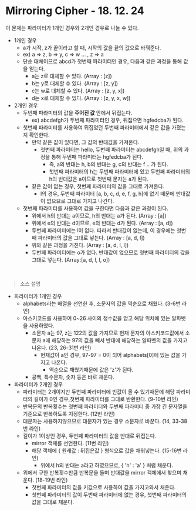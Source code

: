 # Mirroring Cipher - 18. 12. 24

이 문제는 파라미터가 1개인 경우와 2개인 경우로 나눌 수 있다.<br>
- 1개인 경우
  - a가 시작, z가 끝이라고 할 때, 시작의 값을 끝의 값으로 바꿔준다.
  - ex) a => z, b => y, c => w ... , z => a
  - 단순 대체이므로 abcd가 첫번째 파라미터인 경우, 다음과 같은 과정을 통해 값을 얻는다.
    - a는 z로 대체할 수 있다. (Array : [z])
    - b는 y로 대체할 수 있다. (Array : [z, y])
    - c는 w로 대체할 수 있다. (Array : [z, y, x])
    - d는 x로 대체할 수 있다. (Array : [z, y, x, w])
- 2개인 경우
  - 두번째 파라미터의 값을 __주어진 값__ 안에서 뒤집는다.
    - ex) abcdefgh가 두번째 파라미터인 경우, 뒤집으면 hgfedcba가 된다.
  - 첫번째 파라미터를 사용하여 뒤집었던 두번째 파라미터에서 같은 값을 가졌는지 확인한다.
    - 만약 같은 값이 있다면, 그 값의 반대값을 가져온다.
      - 첫번째 파라미터는 hello, 두번째 파라미터는 abcdefgh일 때, 위의 과정을 통해 두번째 파라미터는 hgfedcba가 된다.
        - 즉, a의 반대는 h, b의 반대는 g, c의 반대는 f .. 가 된다.
        - 첫번째 파라미터의 h는 두번째 파라미터에 있고 두번째 파라미터의 h의 반대값은 a이므로 첫번째 문자는 a가 된다.
    - 같은 값이 없는 경우, 첫번째 파라미터의 값을 그대로 가져온다.
      - l의 경우, 두번째 파라미터 [a, b, c, d, e, f, g, h]에 없기 때문에 반대값이 없으므로 그대로 가지고 나간다.
  - 첫번째 파라미터를 사용하여 값을 구한다면 다음과 같은 과정이 된다.
    - 위에서 h의 반대는 a이므로, h의 반대는 a가 된다. (Array : [a])
    - 위에서 e의 반대는 d이므로, e의 반대는 d가 된다. (Array : [a, d])
    - 두번째 파라미터에는 l이 없다. 따라서 반대값이 없는데, 이 경우에는 첫번째 파라미터의 값을 그대로 넣는다. (Array : [a, d, l])
    - 위와 같은 과정을 거친다. (Array : [a, d, l, l])
    - 두번째 파라미터에는 o가 없다. 반대값이 없으므로 첫번째 파라미터의 값을 그대로 넣는다. (Array:[a, d, l, l, o])

<br>

> 소스 설명
  - 파라미터가 1개인 경우
    - alphabets라는 배열을 선언한 후, 소문자의 값을 역순으로 채웠다. (3-6번 라인)
    - 아스키코드를 사용하여 0~26 사이의 정수값을 얻고 해당 위치에 있는 알파벳을 사용하였다.
      - 소문자 a는 97, z는 122의 값을 가지므로 현재 문자의 아스키코드값에서 소문자 a에 해당하는 97의 값을 빼서 반대에 해당하는 알파벳의 값을 가지고 나온다. (23, 26-31번 라인)
        - 현재값이 a인 경우, 97-97 = 0이 되어 alphabets[0]에 있는 값을 가지고 나온다.
          - 역순으로 채웠기때문에 값은 'z'가 된다.
      - 공백, 특수문자, 숫자 등은 바로 채운다.
  - 파라미터가 2개인 경우
    - 파라미터는 2개이지만 두번째 파라미터에 빈값이 올 수 있기때문에 해당 파라미터의 길이가 0인 경우,첫번째 파라미터를 그대로 반환한다. (9-10번 라인)
    - 반복문의 반복횟수는 첫번째 파라미터와 두번째 파라미터 중 가장 긴 문자열을 기준으로 반복하도록 지정한다. (12번 라인)
    - 대문자는 사용하지않으므로 대문자가 있는 경우 소문자로 바꾼다. (14, 33-38번 라인)
    - 길이가 1이상인 경우, 두번째 파라미터의 값을 반대로 뒤집는다.
      - mirror 객체를 선언한다. (11번 라인)
      - 해당 객체에 { 원래값 : 뒤집은값 } 형식으로 값을 채워넣는다. (15-16번 라인)
        - 위에서 h의 반대는 a라고 하였으므로, { 'h' : 'a' } 처럼 채운다.
    - 위에서 구한 반복횟수만큼 반복문을 돌며 반대값을 mirror 객체에서 찾으며 채운다. (18-19번 라인)
      - 첫번째 파라미터의 값을 키값으로 사용하여 값을 가지고와서 채운다.
      - 첫번째 파라미터의 값이 두번째 파라미터에 없는 경우, 첫번째 파라미터의 값을 그대로 채운다.